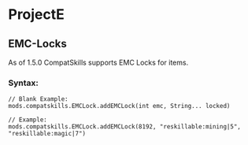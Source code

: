 # ProjectE

## EMC-Locks
As of 1.5.0 CompatSkills supports EMC Locks for items.

### Syntax:
```
// Blank Example:
mods.compatskills.EMCLock.addEMCLock(int emc, String... locked)

// Example:
mods.compatskills.EMCLock.addEMCLock(8192, "reskillable:mining|5", "reskillable:magic|7")
```